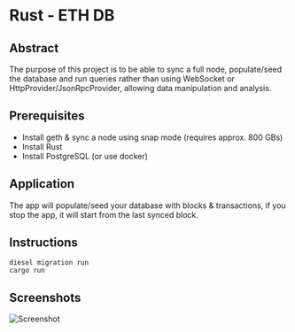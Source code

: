 # Rust - ETH DB

## Abstract
The purpose of this project is to be able to sync a full node, populate/seed the database and run queries rather than using WebSocket or HttpProvider/JsonRpcProvider, allowing data manipulation and analysis.


## Prerequisites 
- Install geth & sync a node using snap mode (requires approx. 800 GBs)
- Install Rust
- Install PostgreSQL (or use docker)

## Application
The app will populate/seed your database with blocks & transactions, if you stop the app, it will start from the last synced block.

## Instructions
```
diesel migration run
cargo run
```


## Screenshots
![Screenshot](https://i.imgur.com/3OVM3EE.png)

